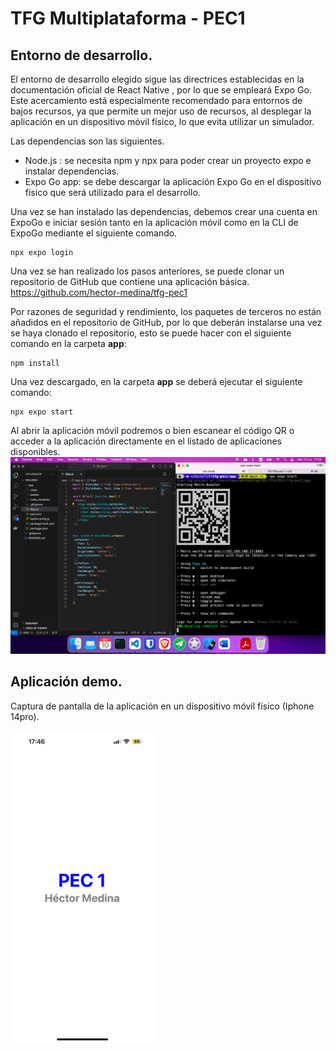 # TFG Multiplataforma - PEC1

## Entorno de desarrollo.

El entorno de desarrollo elegido sigue las directrices establecidas en la documentación oficial de React Native , por lo que se empleará Expo Go. Este acercamiento está especialmente recomendado para entornos de bajos recursos, ya que permite un mejor uso de recursos, al desplegar la aplicación en un dispositivo móvil físico, lo que evita utilizar un simulador.

Las dependencias son las siguientes.
-	Node.js : se necesita npm y npx para poder crear un proyecto expo e instalar dependencias.
-	Expo Go  app: se debe descargar la aplicación Expo Go en el dispositivo físico que será utilizado para el desarrollo.
 
Una vez se han instalado las dependencias, debemos crear una cuenta en ExpoGo e iniciar sesión tanto en la aplicación móvil como en la CLI de ExpoGo mediante el siguiente comando.

````
npx expo login
````

Una vez se han realizado los pasos anteriores, se puede clonar un repositorio de GitHub que contiene una aplicación básica. https://github.com/hector-medina/tfg-pec1 

Por razones de seguridad y rendimiento, los paquetes de terceros no están añadidos en el repositorio de GitHub, por lo que deberán instalarse una vez se haya clonado el repositorio, esto se puede hacer con el siguiente comando en la carpeta **app**:

````
npm install
````

Una vez descargado, en la carpeta **app** se deberá ejecutar el siguiente comando:

````
npx expo start
````

Al abrir la aplicación móvil podremos o bien escanear el código QR o acceder a la aplicación directamente en el listado de aplicaciones disponibles.
![image](environment-screenshot.png)

## Aplicación demo.

Captura de pantalla de la aplicación en un dispositivo móvil físico (Iphone 14pro).

<img src="app-screenshot.png" height="500">
